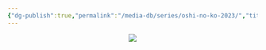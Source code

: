```yaml
---
{"dg-publish":true,"permalink":"/media-db/series/oshi-no-ko-2023/","title":"Oshi no Ko","tags":["mediaDB/tv/series"],"noteIcon":""}
---
```



<center><img src="https://cdn.myanimelist.net/images/anime/1812/134736.jpg"></center>